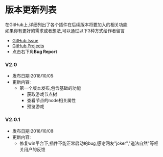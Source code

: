 # 版本更新列表
在GitHub上,详细列出了各个插件在后续版本将要加入的相关功能  
如果你有更好的需求或者想法,可以通过以下3种方式给作者留言
- [GitHub Issue](https://github.com/tidys/plugin-docs-oneself/issues)
- [GitHub Projects](https://github.com/tidys/plugin-docs-oneself/projects/1)
- 点击右下角**Bug Report**

### V2.0
- 发布日期:2018/10/05
- 更新内容:
    - 第一个版本发布,包含基础的功能
        - 获取游戏节点树
        - 查看节点的node相关属性
        - 预览游戏
    
### V2.0.1
- 发布日期:2018/10/08
- 更新内容:
    - 修复win平台下,插件不能正常启动的bug,感谢网友"joker","道法自然"等相关用户的反馈